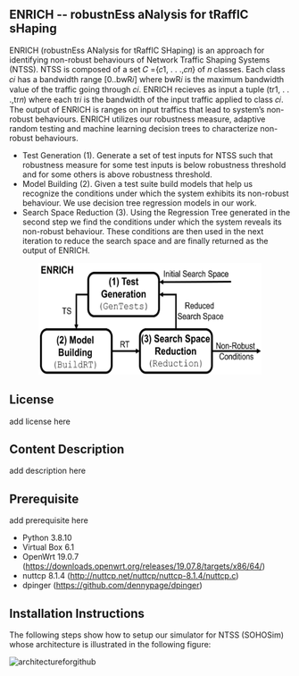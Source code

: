 ENRICH -- robustnEss aNalysis for tRaffIC sHaping
------------------------------------------------------------------------
ENRICH (robustnEss ANalysis for tRaffIC SHaping) is an approach for identifying non-robust behaviours of Network Traffic Shaping Systems (NTSS). NTSS is composed of a set 𝐶 ={𝑐1, . . .,𝑐𝑛} of 𝑛 classes. Each class 𝑐𝑖 has a bandwidth range [0..bwR𝑖] where bwR𝑖 is the maximum bandwidth value of the traffic going through 𝑐𝑖. ENRICH recieves as input a tuple (tr1, . . .,tr𝑛) where each tr𝑖 is the bandwidth of the input traffic applied to class 𝑐𝑖. The output of ENRICH is ranges on input traffics that lead to system’s non-robust behaviours.  ENRICH utilizes our robustness measure, adaptive random testing and machine learning decision trees to characterize non-robust behaviours.

* Test Generation (1). Generate a set of test inputs for NTSS such that robustness measure for some test inputs is below robustness threshold and for some others is above robustness threshold.
* Model Building (2). Given a test suite build models that help us recognize the conditions under which the system exhibits its non-robust behaviour. We use decision tree regression models in our work.
* Search Space Reduction (3). Using the Regression Tree generated in the second step we find the conditions under which the system reveals its non-robust behaviour. These conditions are then used in the next iteration to reduce the search space and are finally returned as the output of ENRICH. 


<p align="center">
  <img src="https://github.com/baharin/ENRICH/blob/main/ENRICH.PNG" width="400" height="200" class="centerImage" />
</p>

License 
--------------------------------------------
add license here

Content Description
----------------------------------------------
add description here

Prerequisite
---------------------------------------------
add prerequisite here
* Python 3.8.10
* Virtual Box 6.1
* OpenWrt 19.0.7 (https://downloads.openwrt.org/releases/19.07.8/targets/x86/64/)
* nuttcp 8.1.4 (http://nuttcp.net/nuttcp/nuttcp-8.1.4/nuttcp.c)
* dpinger (https://github.com/dennypage/dpinger)

Installation Instructions
--------------------------------------------
The following steps show how to setup our simulator for NTSS (SOHOSim) whose architecture is illustrated in the following figure:


![architectureforgithub](https://user-images.githubusercontent.com/25382501/159575154-184381d7-96ef-44e0-a0b2-f847b68c0458.PNG)

